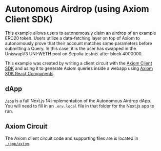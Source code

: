 # Autonomous Airdrop (using Axiom Client SDK)

This example allows users to autonomously claim an airdrop of an example ERC20 token. Users utilize a data-fetching layer on top of Axiom to autonomously prove that their account matches some parameters before submitting a Query. In this case, it is the user has swapped in the UniswapV3 UNI-WETH pool on Sepolia testnet after block 4000000.

This example was created by writing a client circuit with the [Axiom Client SDK](https://github.com/axiom-crypto/axiom-sdk-client) and using it to generate Axiom queries inside a webapp using [Axiom SDK React Components](https://www.npmjs.com/package/@axiom-crypto/react).

## dApp

[`/app`](./app) is a full Next.js 14 implementation of the Autonomous Airdrop dApp. You will need to fill in an `.env.local` file in that folder for the Next.js app to run.

## Axiom Circuit

The Axiom client circuit code and supporting files are is located in [`./app/axiom`](./app/axiom).
